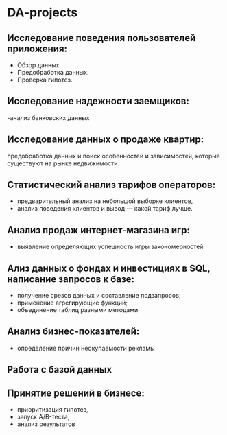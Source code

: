 # DA-projects
## Исследование поведения пользователей приложения:
- Обзор данных.
- Предобработка данных.
- Проверка гипотез.
## Исследование надежности заемщиков:
-анализ банковских данных
## Исследование данных о продаже квартир:
предобработка данных и поиск особенностей и зависимостей, которые существуют на рынке недвижимости.
## Статистический анализ тарифов операторов:
- предварительный анализ на небольшой выборке клиентов,
- анализ поведения клиентов и вывод — какой тариф лучше.
## Анализ продаж интернет-магазина игр:
- выявление определяющих успешность игры закономерностей
## Ализ данных о фондах и инвестициях в SQL, написание запросов к базе:
- получение срезов данных и составление подзапросов;
- применение агрегирующие функций;
- объединение таблиц разными методами
## Анализ бизнес-показателей:
- определение причин неокупаемости рекламы
## Работа с базой данных
## Принятие решений в бизнесе:
- приоритизация гипотез,
- запуск A/B-теста,
- анализ результатов
